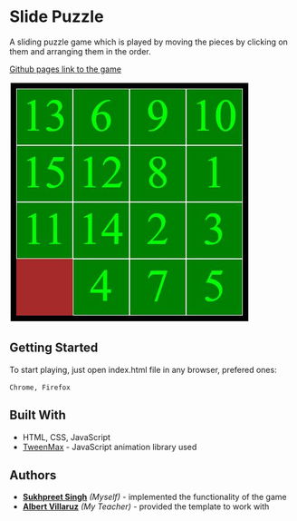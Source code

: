 # Slide Puzzle

A sliding puzzle game which is played by moving the pieces by clicking on them and arranging them in the order.

[Github pages link to the game](https://sukhpreet-s.github.io/slide-puzzle-game-js/index.html)

![Slide Puzzle Game](./slide-puzzle.jpg)

## Getting Started

To start playing, just open index.html file in any browser, prefered ones:

```
Chrome, Firefox
```

## Built With

- HTML, CSS, JavaScript
- [TweenMax](https://greensock.com/tweenmax) - JavaScript animation library used

## Authors

- [**Sukhpreet Singh**](https://github.com/Sukhpreet-s) _(Myself)_ - implemented the functionality of the game
- [**Albert Villaruz**](https://github.com/avcoder) _(My Teacher)_ - provided the template to work with
